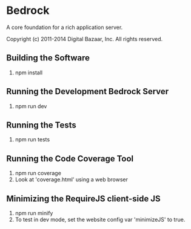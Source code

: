 Bedrock
=======

A core foundation for a rich application server.

Copyright (c) 2011-2014 Digital Bazaar, Inc. All rights reserved.

Building the Software
---------------------

1. npm install

Running the Development Bedrock Server
--------------------------------------

1. npm run dev

Running the Tests
-----------------

1. npm run tests

Running the Code Coverage Tool
------------------------------

1. npm run coverage
2. Look at 'coverage.html' using a web browser

Minimizing the RequireJS client-side JS
---------------------------------------

1. npm run minify
2. To test in dev mode, set the website config var 'minimizeJS' to true.
